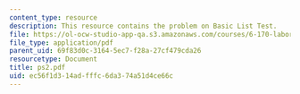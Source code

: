 ```yaml
---
content_type: resource
description: This resource contains the problem on Basic List Test.
file: https://ol-ocw-studio-app-qa.s3.amazonaws.com/courses/6-170-laboratory-in-software-engineering-fall-2005/ec56f1d314adfffc6da374a51d4ce66c_ps2.pdf
file_type: application/pdf
parent_uid: 69f83d0c-3164-5ec7-f28a-27cf479cda26
resourcetype: Document
title: ps2.pdf
uid: ec56f1d3-14ad-fffc-6da3-74a51d4ce66c
---
```

